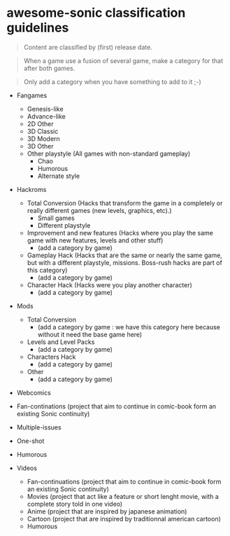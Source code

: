 # awesome-sonic classification guidelines

> Content are classified by (first) release date.

> When a game use a fusion of several game, make a category for that after both games.

> Only add a category when you have something to add to it ;-)

- Fangames
  - Genesis-like
  - Advance-like
  - 2D Other
  - 3D Classic
  - 3D Modern
  - 3D Other
  - Other playstyle (All games with non-standard gameplay)
    - Chao
    - Humorous
    - Alternate style

- Hackroms
  - Total Conversion (Hacks that transform the game in a completely or really different games (new levels, graphics, etc).)
    - Small games
    - Different playstyle
  - Improvement and new features (Hacks where you play the same game with new features, levels and other stuff)
    - (add a category by game)
  - Gameplay Hack (Hacks that are the same or nearly the same game, but with a different playstyle, missions. Boss-rush hacks are part of this category)
    - (add a category by game)
  - Character Hack (Hacks were you play another character)
    - (add a category by game)

- Mods
  - Total Conversion
    - (add a category by game : we have this category here because without it need the base game here)
  - Levels and Level Packs
    - (add a category by game)
  - Characters Hack
    - (add a category by game)
  - Other
    - (add a category by game)
    
 - Webcomics
  - Fan-continations (project that aim to continue in comic-book form an existing Sonic continuity)
  - Multiple-issues
  - One-shot
  - Humorous

- Videos
  - Fan-continuations (project that aim to continue in comic-book form an existing Sonic continuity)
  - Movies (project that act like a feature or short lenght movie, with a complete story told in one video)
  - Anime (project that are inspired by japanese animation)
  - Cartoon (project that are inspired by traditionnal american cartoon)
  - Humorous
